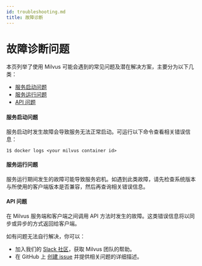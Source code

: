 ```yaml
---
id: troubleshooting.md
title: 故障诊断
---
```


# 故障诊断问题

<!-- TOC -->

<!-- /TOC -->

本页列举了使用 Milvus 可能会遇到的常见问题及潜在解决方案，主要分为以下几类：

- [服务启动问题](#服务启动问题)
- [服务运行问题](#服务运行问题)
- [API 问题](#API问题)

#### 服务启动问题

服务启动时发生故障会导致服务无法正常启动。可运行以下命令查看相关错误信息：



```
1$ docker logs <your milvus container id>
```

#### 服务运行问题

服务运行期间发生的故障可能导致服务宕机。如遇到此类故障，请先检查系统版本与所使用的客户端版本是否兼容，然后再查询相关错误信息。

#### API 问题

在 Milvus 服务端和客户端之间调用 API 方法时发生的故障。这类错误信息将以同步或异步的方式返回给客户端。

如有问题无法自行解决，你可以：

- 加入我们的 [Slack 社区](https://join.slack.com/t/milvusio/shared_invite/enQtNzY1OTQ0NDI3NjMzLWNmYmM1NmNjOTQ5MGI5NDhhYmRhMGU5M2NhNzhhMDMzY2MzNDdlYjM5ODQ5MmE3ODFlYzU3YjJkNmVlNDQ2ZTk)，获取 Milvus 团队的帮助。
- 在 GitHub 上 [创建 issue](https://github.com/milvus-io/milvus/issues/new/choose) 并提供相关问题的详细描述。
